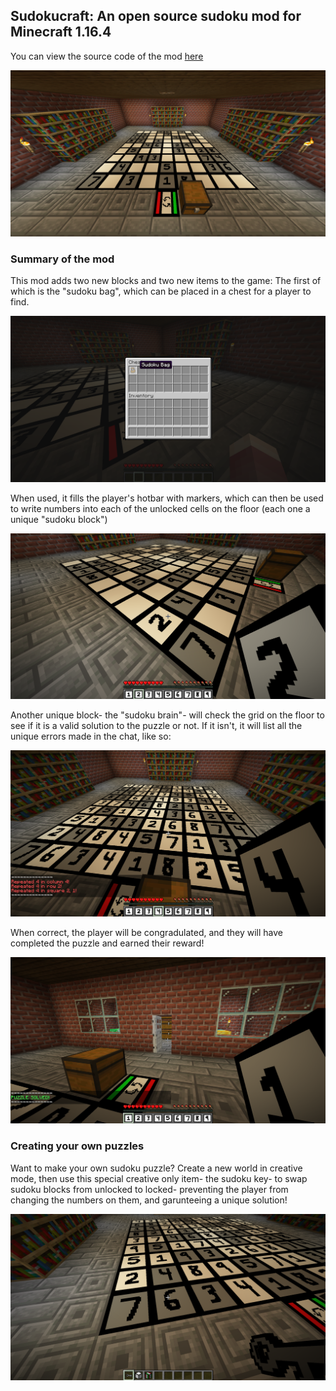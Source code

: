 ## Sudokucraft: An open source sudoku mod for Minecraft 1.16.4

You can view the source code of the mod [here](https://github.com/williamacbrown/Sudokucraft)

![image](/screenshots/wholeroom.png)

### Summary of the mod

This mod adds two new blocks and two new items to the game: The first of which is the "sudoku bag", which can be placed in a chest for a player to find. 

![image](/screenshots/bag.png)

When used, it fills the player's hotbar with markers, which can then be used to write numbers into each of the unlocked cells on the floor (each one a unique "sudoku block")

![image](/screenshots/marker.png)

Another unique block- the "sudoku brain"- will check the grid on the floor to see if it is a valid solution to the puzzle or not. If it isn't, it will list all the unique errors made in the chat, like so:

![image](/screenshots/wrong.png)

When correct, the player will be congradulated, and they will have completed the puzzle and earned their reward!

![image](/screenshots/solved.png)

### Creating your own puzzles

Want to make your own sudoku puzzle? Create a new world in creative mode, then use this special creative only item- the sudoku key- to swap sudoku blocks from unlocked to locked- preventing the player from changing the numbers on them, and garunteeing a unique solution!

![image](/screenshots/key.png)
